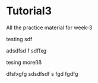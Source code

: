 # Tutorial3
All the practice material for week-3


testing 
sdf

adsdfsd f
 sdffxg

tesing moreßß

 dfsfxgfg
sdsdfsdf
s fgd fgdfg
